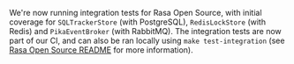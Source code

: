 We're now running integration tests for Rasa Open Source, with initial coverage for `SQLTrackerStore` (with PostgreSQL),
`RedisLockStore` (with Redis) and `PikaEventBroker` (with RabbitMQ). The integration tests are now part of our
CI, and can also be ran locally using `make test-integration`
(see [Rasa Open Source README](https://github.com/RasaHQ/rasa) for more information).
